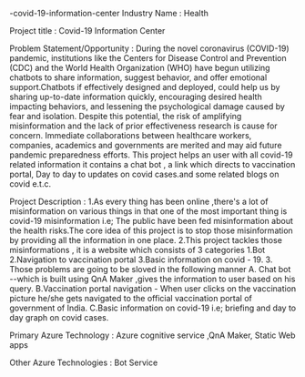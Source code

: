 -covid-19-information-center
Industry Name : Health

Project title : Covid-19 Information Center

Problem Statement/Opportunity : During the novel coronavirus (COVID-19) pandemic, institutions like the Centers for Disease Control and Prevention (CDC) and the World Health Organization (WHO) have begun utilizing chatbots to share information, suggest behavior, and offer emotional support.Chatbots if effectively designed and deployed, could help us by sharing up-to-date information quickly, encouraging desired health impacting behaviors, and lessening the psychological damage caused by fear and isolation. Despite this potential, the risk of amplifying misinformation and the lack of prior effectiveness research is cause for concern. Immediate collaborations between healthcare workers, companies, academics and governments are merited and may aid future pandemic preparedness efforts. This project helps an user with all covid-19 related information it contains a chat bot , a link which directs to vaccination portal, Day to day to updates on covid cases.and some related blogs on covid e.t.c.

Project Description : 1.As every thing has been online ,there's a lot of misinformation on various things in that one of the most important thing is covid-19 misinformation i.e; The public have been fed misinformation about the health risks.The core idea of this project is to stop those misinformation by providing all the information in one place. 2.This project tackles those misinformations , it is a website which consists of 3 categories
1.Bot 2.Navigation to vaccination portal 3.Basic information on covid - 19. 3. Those problems are going to be sloved in the following manner
A. Chat bot --which is built using QnA Maker ,gives the information to user based on his query. B.Vaccination portal navigation - When user clicks on the vaccination picture he/she gets navigated to the official vaccination portal of government of India. C.Basic information on covid-19 i.e; briefing and day to day graph on covid cases.

Primary Azure Technology : Azure cognitive service ,QnA Maker, Static Web apps

Other Azure Technologies : Bot Service
